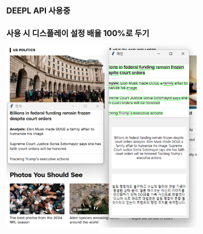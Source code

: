 ## DEEPL API 사용중

## 사용 시 디스플레이 설정 배율 100%로 두기

![작동 예시](https://github.com/CJWJAVAC/ScreenTranslator/blob/main/ExampleImage.png)
